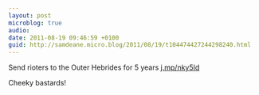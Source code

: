```yaml
---
layout: post
microblog: true
audio: 
date: 2011-08-19 09:46:59 +0100
guid: http://samdeane.micro.blog/2011/08/19/t104474427244298240.html
---
```

Send rioters to the Outer Hebrides for 5 years [j.mp/nky5Id](http://j.mp/nky5Id)

Cheeky bastards!

